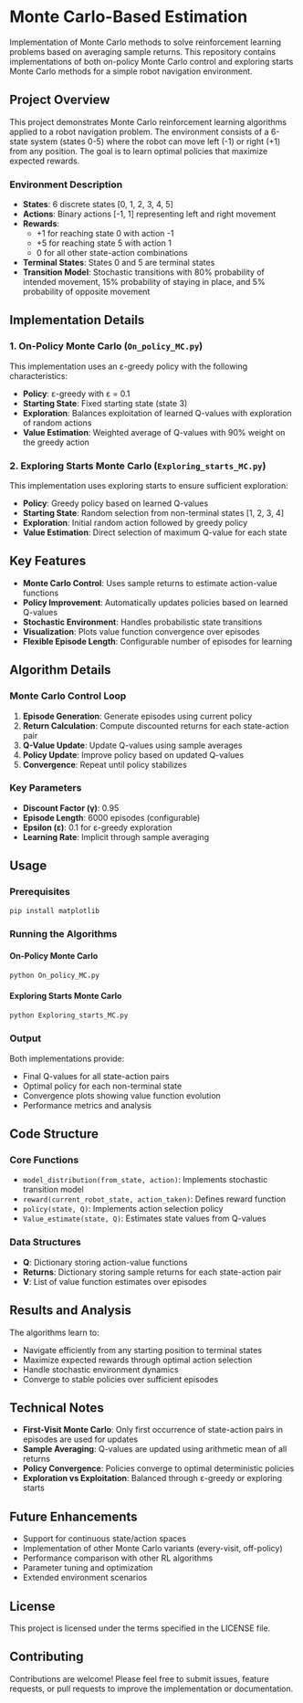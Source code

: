 # Monte Carlo-Based Estimation

Implementation of Monte Carlo methods to solve reinforcement learning problems based on averaging sample returns. This repository contains implementations of both on-policy Monte Carlo control and exploring starts Monte Carlo methods for a simple robot navigation environment.

## Project Overview

This project demonstrates Monte Carlo reinforcement learning algorithms applied to a robot navigation problem. The environment consists of a 6-state system (states 0-5) where the robot can move left (-1) or right (+1) from any position. The goal is to learn optimal policies that maximize expected rewards.

### Environment Description

- **States**: 6 discrete states [0, 1, 2, 3, 4, 5]
- **Actions**: Binary actions [-1, 1] representing left and right movement
- **Rewards**: 
  - +1 for reaching state 0 with action -1
  - +5 for reaching state 5 with action 1
  - 0 for all other state-action combinations
- **Terminal States**: States 0 and 5 are terminal states
- **Transition Model**: Stochastic transitions with 80% probability of intended movement, 15% probability of staying in place, and 5% probability of opposite movement

## Implementation Details

### 1. On-Policy Monte Carlo (`On_policy_MC.py`)

This implementation uses an ε-greedy policy with the following characteristics:

- **Policy**: ε-greedy with ε = 0.1
- **Starting State**: Fixed starting state (state 3)
- **Exploration**: Balances exploitation of learned Q-values with exploration of random actions
- **Value Estimation**: Weighted average of Q-values with 90% weight on the greedy action

### 2. Exploring Starts Monte Carlo (`Exploring_starts_MC.py`)

This implementation uses exploring starts to ensure sufficient exploration:

- **Policy**: Greedy policy based on learned Q-values
- **Starting State**: Random selection from non-terminal states [1, 2, 3, 4]
- **Exploration**: Initial random action followed by greedy policy
- **Value Estimation**: Direct selection of maximum Q-value for each state

## Key Features

- **Monte Carlo Control**: Uses sample returns to estimate action-value functions
- **Policy Improvement**: Automatically updates policies based on learned Q-values
- **Stochastic Environment**: Handles probabilistic state transitions
- **Visualization**: Plots value function convergence over episodes
- **Flexible Episode Length**: Configurable number of episodes for learning

## Algorithm Details

### Monte Carlo Control Loop

1. **Episode Generation**: Generate episodes using current policy
2. **Return Calculation**: Compute discounted returns for each state-action pair
3. **Q-Value Update**: Update Q-values using sample averages
4. **Policy Update**: Improve policy based on updated Q-values
5. **Convergence**: Repeat until policy stabilizes

### Key Parameters

- **Discount Factor (γ)**: 0.95
- **Episode Length**: 6000 episodes (configurable)
- **Epsilon (ε)**: 0.1 for ε-greedy exploration
- **Learning Rate**: Implicit through sample averaging

## Usage

### Prerequisites

```bash
pip install matplotlib
```

### Running the Algorithms

#### On-Policy Monte Carlo
```bash
python On_policy_MC.py
```

#### Exploring Starts Monte Carlo
```bash
python Exploring_starts_MC.py
```

### Output

Both implementations provide:
- Final Q-values for all state-action pairs
- Optimal policy for each non-terminal state
- Convergence plots showing value function evolution
- Performance metrics and analysis

## Code Structure

### Core Functions

- `model_distribution(from_state, action)`: Implements stochastic transition model
- `reward(current_robot_state, action_taken)`: Defines reward function
- `policy(state, Q)`: Implements action selection policy
- `Value_estimate(state, Q)`: Estimates state values from Q-values

### Data Structures

- **Q**: Dictionary storing action-value functions
- **Returns**: Dictionary storing sample returns for each state-action pair
- **V**: List of value function estimates over episodes

## Results and Analysis

The algorithms learn to:
- Navigate efficiently from any starting position to terminal states
- Maximize expected rewards through optimal action selection
- Handle stochastic environment dynamics
- Converge to stable policies over sufficient episodes

## Technical Notes

- **First-Visit Monte Carlo**: Only first occurrence of state-action pairs in episodes are used for updates
- **Sample Averaging**: Q-values are updated using arithmetic mean of all returns
- **Policy Convergence**: Policies converge to optimal deterministic policies
- **Exploration vs Exploitation**: Balanced through ε-greedy or exploring starts

## Future Enhancements

- Support for continuous state/action spaces
- Implementation of other Monte Carlo variants (every-visit, off-policy)
- Performance comparison with other RL algorithms
- Parameter tuning and optimization
- Extended environment scenarios

## License

This project is licensed under the terms specified in the LICENSE file.

## Contributing

Contributions are welcome! Please feel free to submit issues, feature requests, or pull requests to improve the implementation or documentation.
